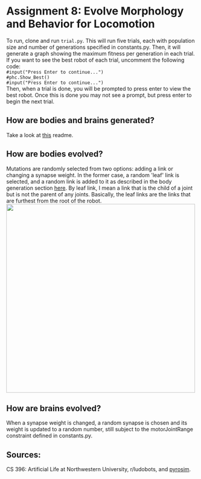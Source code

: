 # Assignment 8: Evolve Morphology and Behavior for Locomotion
To run, clone and run `trial.py`. This will run five trials, each with population size and number of generations specified in constants.py. Then, it will generate a graph showing the maximum fitness per generation in each trial. If you want to see the best robot of each trial, uncomment the following code:  
    `#input("Press Enter to continue...")`<br>
    `#phc.Show_Best()`<br>
    `#input("Press Enter to continue...")`<br>
Then, when a trial is done, you will be prompted to press enter to view the best robot. Once this is done you may not see a prompt, but press enter to begin the next trial.

## How are bodies and brains generated?
Take a look at [this](https://github.com/qpalzmz112/ludobots/tree/Assignment7#readme) readme.

## How are bodies evolved?
Mutations are randomly selected from two options: adding a link or changing a synapse weight. In the former case, a random 'leaf' link is selected, and a random link is added to it as described in the body generation section [here](https://github.com/qpalzmz112/ludobots/tree/Assignment7#readme). By leaf link, I mean a link that is the child of a joint but is not the parent of any joints. Basically, the leaf links are the links that are furthest from the root of the robot.<br>
<img src="https://user-images.githubusercontent.com/68213464/221488995-4e9f2ef5-7682-4e6a-a511-9a9e67887cb9.png" width="500" height="500">
## How are brains evolved?
When a synapse weight is changed, a random synapse is chosen and its weight is updated to a random number, still subject to the motorJointRange constraint defined in constants.py.

## Sources:
CS 396: Artificial Life at Northwestern University, r/ludobots, and [pyrosim](https://github.com/jbongard/pyrosim).
